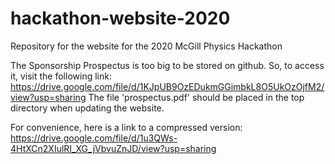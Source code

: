 # hackathon-website-2020

Repository for the website for the 2020 McGill Physics Hackathon

The Sponsorship Prospectus is too big to be stored on github. So, to access it, visit the following link:
https://drive.google.com/file/d/1KJpUB9OzEDukmGGimbkL8O5UkOzOjfM2/view?usp=sharing
The file 'prospectus.pdf' should be placed in the top directory when updating the website.

For convenience, here is a link to a compressed version:
https://drive.google.com/file/d/1u3QWs-4HtXCn2XIulRI_XG_jVbvuZnJD/view?usp=sharing



